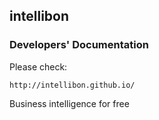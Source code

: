 ## intellibon
### Developers' Documentation
Please check:
```
http://intellibon.github.io/
```
Business intelligence for free
